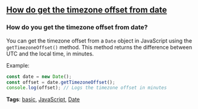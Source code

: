 ## [How do get the timezone offset from date](#how-do-get-the-timezone-offset-from-date)

### How do you get the timezone offset from date?

You can get the timezone offset from a `Date` object in JavaScript using the `getTimezoneOffset()` method. This method returns the difference between UTC and the local time, in minutes.

Example:

```javascript
const date = new Date();
const offset = date.getTimezoneOffset();
console.log(offset); // Logs the timezone offset in minutes
```

**Tags**: [basic](./level/basic), [JavaScript](./theme/javascript), [Date](./theme/date)


